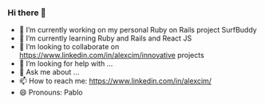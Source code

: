 ### Hi there 👋

- 🔭 I’m currently working on my personal Ruby on Rails project SurfBuddy 
- 🌱 I’m currently learning Ruby and Rails and React JS
- 👯 I’m looking to collaborate on https://www.linkedin.com/in/alexcim/innovative projects
- 🤔 I’m looking for help with ...
- 💬 Ask me about ...
- 📫 How to reach me: https://www.linkedin.com/in/alexcim/
- 😄 Pronouns: Pablo 

